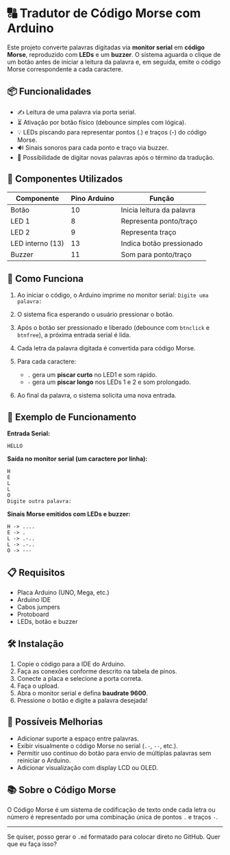 # 🔠 Tradutor de Código Morse com Arduino

Este projeto converte palavras digitadas via **monitor serial** em **código Morse**, reproduzido com **LEDs** e um **buzzer**. O sistema aguarda o clique de um botão antes de iniciar a leitura da palavra e, em seguida, emite o código Morse correspondente a cada caractere.

## 📦 Funcionalidades

* ✍️ Leitura de uma palavra via porta serial.
* ⏳ Ativação por botão físico (debounce simples com lógica).
* 💡 LEDs piscando para representar pontos (.) e traços (-) do código Morse.
* 🔊 Sinais sonoros para cada ponto e traço via buzzer.
* 🔁 Possibilidade de digitar novas palavras após o término da tradução.

## 🧰 Componentes Utilizados

| Componente       | Pino Arduino | Função                    |
| ---------------- | ------------ | ------------------------- |
| Botão            | 10           | Inicia leitura da palavra |
| LED 1            | 8            | Representa ponto/traço    |
| LED 2            | 9            | Representa traço          |
| LED interno (13) | 13           | Indica botão pressionado  |
| Buzzer           | 11           | Som para ponto/traço      |

## 🚀 Como Funciona

1. Ao iniciar o código, o Arduino imprime no monitor serial: `Digite uma palavra:`
2. O sistema fica esperando o usuário pressionar o botão.
3. Após o botão ser pressionado e liberado (debounce com `btnclick` e `btnfree`), a próxima entrada serial é lida.
4. Cada letra da palavra digitada é convertida para código Morse.
5. Para cada caractere:

   * `.` gera um **piscar curto** no LED1 e som rápido.
   * `-` gera um **piscar longo** nos LEDs 1 e 2 e som prolongado.
6. Ao final da palavra, o sistema solicita uma nova entrada.

## 📡 Exemplo de Funcionamento

**Entrada Serial:**

```
HELLO
```

**Saída no monitor serial (um caractere por linha):**

```
H
E
L
L
O
Digite outra palavra:
```

**Sinais Morse emitidos com LEDs e buzzer:**

```
H -> ....
E -> .
L -> .-..
L -> .-..
O -> ---
```

## 📋 Requisitos

* Placa Arduino (UNO, Mega, etc.)
* Arduino IDE
* Cabos jumpers
* Protoboard
* LEDs, botão e buzzer

## 🛠️ Instalação

1. Copie o código para a IDE do Arduino.
2. Faça as conexões conforme descrito na tabela de pinos.
3. Conecte a placa e selecione a porta correta.
4. Faça o upload.
5. Abra o monitor serial e defina **baudrate 9600**.
6. Pressione o botão e digite a palavra desejada!

## 🧠 Possíveis Melhorias

* Adicionar suporte a espaço entre palavras.
* Exibir visualmente o código Morse no serial (`.-`, `--`, etc.).
* Permitir uso contínuo do botão para envio de múltiplas palavras sem reiniciar o Arduino.
* Adicionar visualização com display LCD ou OLED.

## 📚 Sobre o Código Morse

O Código Morse é um sistema de codificação de texto onde cada letra ou número é representado por uma combinação única de pontos `.` e traços `-`.

---

Se quiser, posso gerar o `.md` formatado para colocar direto no GitHub. Quer que eu faça isso?
